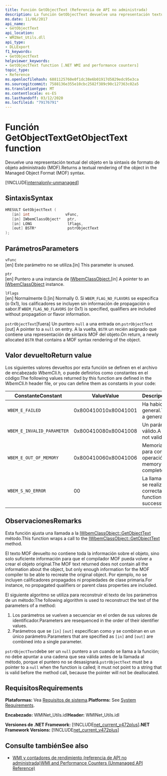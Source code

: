 ```yaml
---
title: Función GetObjectText (Referencia de API no administrada)
description: La función GetObjectText devuelve una representación textual de un objeto en sintaxis MOF.
ms.date: 11/06/2017
api_name:
- GetObjectText
api_location:
- WMINet_Utils.dll
api_type:
- DLLExport
f1_keywords:
- GetObjectText
helpviewer_keywords:
- GetObjectText function [.NET WMI and performance counters]
topic_type:
- Reference
ms.openlocfilehash: 6881125760e0f1dc38e6b01917d5829edc95e3ca
ms.sourcegitcommit: 7588136e355e10cbc2582f389c90c127363c02a5
ms.translationtype: MT
ms.contentlocale: es-ES
ms.lasthandoff: 03/12/2020
ms.locfileid: "79176791"
---
```

# <a name="getobjecttext-function"></a><span data-ttu-id="48b92-103">Función GetObjectText</span><span class="sxs-lookup"><span data-stu-id="48b92-103">GetObjectText function</span></span>
<span data-ttu-id="48b92-104">Devuelve una representación textual del objeto en la sintaxis de formato de objeto administrado (MOF).</span><span class="sxs-lookup"><span data-stu-id="48b92-104">Returns a textual rendering of the object in the Managed Object Format (MOF) syntax.</span></span>

[!INCLUDE[internalonly-unmanaged](../../../../includes/internalonly-unmanaged.md)]

## <a name="syntax"></a><span data-ttu-id="48b92-105">Sintaxis</span><span class="sxs-lookup"><span data-stu-id="48b92-105">Syntax</span></span>  
  
```cpp  
HRESULT GetObjectText (
   [in] int                vFunc,
   [in] IWbemClassObject*   ptr,
   [in] LONG                lFlags,
   [out] BSTR*              pstrObjectText
);
```  

## <a name="parameters"></a><span data-ttu-id="48b92-106">Parámetros</span><span class="sxs-lookup"><span data-stu-id="48b92-106">Parameters</span></span>

`vFunc`  
<span data-ttu-id="48b92-107">[en] Este parámetro no se utiliza.</span><span class="sxs-lookup"><span data-stu-id="48b92-107">[in] This parameter is unused.</span></span>

`ptr`  
<span data-ttu-id="48b92-108">[en] Puntero a una instancia de [IWbemClassObject.](/windows/desktop/api/wbemcli/nn-wbemcli-iwbemclassobject)</span><span class="sxs-lookup"><span data-stu-id="48b92-108">[in] A pointer to an [IWbemClassObject](/windows/desktop/api/wbemcli/nn-wbemcli-iwbemclassobject) instance.</span></span>

`lFlags`  
<span data-ttu-id="48b92-109">[en] Normalmente 0.</span><span class="sxs-lookup"><span data-stu-id="48b92-109">[in] Normally 0.</span></span> <span data-ttu-id="48b92-110">Si `WBEM_FLAG_NO_FLAVORS` se especifica (o 0x1), los calificadores se incluyen sin información de propagación o sabor.</span><span class="sxs-lookup"><span data-stu-id="48b92-110">If `WBEM_FLAG_NO_FLAVORS` (or 0x1) is specified, qualifiers are included without propagation or flavor information.</span></span>

<span data-ttu-id="48b92-111">`pstrObjectText`[fuera] Un puntero `null` a una entrada on.</span><span class="sxs-lookup"><span data-stu-id="48b92-111">`pstrObjectText` [out] A pointer to a `null` on entry.</span></span> <span data-ttu-id="48b92-112">A la vuelta, `BSTR` un recién asignado que contiene una representación de sintaxis MOF del objeto.</span><span class="sxs-lookup"><span data-stu-id="48b92-112">On return, a newly allocated `BSTR` that contains a MOF syntax rendering of the object.</span></span>  

## <a name="return-value"></a><span data-ttu-id="48b92-113">Valor devuelto</span><span class="sxs-lookup"><span data-stu-id="48b92-113">Return value</span></span>

<span data-ttu-id="48b92-114">Los siguientes valores devueltos por esta función se definen en el archivo de encabezado *WbemCli.h,* o puede definirlos como constantes en el código:</span><span class="sxs-lookup"><span data-stu-id="48b92-114">The following values returned by this function are defined in the *WbemCli.h* header file, or you can define them as constants in your code:</span></span>

|<span data-ttu-id="48b92-115">Constante</span><span class="sxs-lookup"><span data-stu-id="48b92-115">Constant</span></span>  |<span data-ttu-id="48b92-116">Value</span><span class="sxs-lookup"><span data-stu-id="48b92-116">Value</span></span>  |<span data-ttu-id="48b92-117">Descripción</span><span class="sxs-lookup"><span data-stu-id="48b92-117">Description</span></span>  |
|---------|---------|---------|
|`WBEM_E_FAILED` | <span data-ttu-id="48b92-118">0x80041001</span><span class="sxs-lookup"><span data-stu-id="48b92-118">0x80041001</span></span> | <span data-ttu-id="48b92-119">Ha habido un fracaso general.</span><span class="sxs-lookup"><span data-stu-id="48b92-119">There has been a general failure.</span></span> |
|`WBEM_E_INVALID_PARAMETER` | <span data-ttu-id="48b92-120">0x80041008</span><span class="sxs-lookup"><span data-stu-id="48b92-120">0x80041008</span></span> | <span data-ttu-id="48b92-121">Un parámetro no es válido.</span><span class="sxs-lookup"><span data-stu-id="48b92-121">A parameter is not valid.</span></span> |
|`WBEM_E_OUT_OF_MEMORY` | <span data-ttu-id="48b92-122">0x80041006</span><span class="sxs-lookup"><span data-stu-id="48b92-122">0x80041006</span></span> | <span data-ttu-id="48b92-123">Memoria insuficiente para completar la operación.</span><span class="sxs-lookup"><span data-stu-id="48b92-123">Not enough memory is available to complete the operation.</span></span> |
|`WBEM_S_NO_ERROR` | <span data-ttu-id="48b92-124">0</span><span class="sxs-lookup"><span data-stu-id="48b92-124">0</span></span> | <span data-ttu-id="48b92-125">La llamada de función se realizó correctamente.</span><span class="sxs-lookup"><span data-stu-id="48b92-125">The function call was successful.</span></span>  |
  
## <a name="remarks"></a><span data-ttu-id="48b92-126">Observaciones</span><span class="sxs-lookup"><span data-stu-id="48b92-126">Remarks</span></span>

<span data-ttu-id="48b92-127">Esta función ajusta una llamada a la [IWbemClassObject::GetObjectText](/windows/desktop/api/wbemcli/nf-wbemcli-iwbemclassobject-getobjecttext) método.</span><span class="sxs-lookup"><span data-stu-id="48b92-127">This function wraps a call to the [IWbemClassObject::GetObjectText](/windows/desktop/api/wbemcli/nf-wbemcli-iwbemclassobject-getobjecttext) method.</span></span>

<span data-ttu-id="48b92-128">El texto MOF devuelto no contiene toda la información sobre el objeto, sino solo suficiente información para que el compilador MOF pueda volver a crear el objeto original.</span><span class="sxs-lookup"><span data-stu-id="48b92-128">The MOF text returned does not contain all the information about the object, but only enough information for the MOF compiler to be able to recreate the original object.</span></span> <span data-ttu-id="48b92-129">Por ejemplo, no se incluyen calificadores propagados ni propiedades de clase primaria.</span><span class="sxs-lookup"><span data-stu-id="48b92-129">For instance, no propagated qualifiers or parent class properties are included.</span></span>

<span data-ttu-id="48b92-130">El siguiente algoritmo se utiliza para reconstruir el texto de los parámetros de un método:</span><span class="sxs-lookup"><span data-stu-id="48b92-130">The following algorithm is used to reconstruct the text of the parameters of a method:</span></span>

1. <span data-ttu-id="48b92-131">Los parámetros se vuelven a secuenciar en el orden de sus valores de identificador.</span><span class="sxs-lookup"><span data-stu-id="48b92-131">Parameters are resequenced in the order of their identifier values.</span></span>
1. <span data-ttu-id="48b92-132">Parámetros que se `[in]` `[out]` especifican como y se combinan en un único parámetro.</span><span class="sxs-lookup"><span data-stu-id="48b92-132">Parameters that are specified as `[in]` and `[out]` are combined into a single parameter.</span></span>

<span data-ttu-id="48b92-133">`pstrObjectText`debe ser un `null` puntero a un cuando se llama a la función; no debe apuntar a una cadena que sea válida antes de la llamada al método, porque el puntero no se desasignará.</span><span class="sxs-lookup"><span data-stu-id="48b92-133">`pstrObjectText` must be a pointer to a `null` when the function is called; it must not point to a string that is valid before the method call, because the pointer will not be deallocated.</span></span>

## <a name="requirements"></a><span data-ttu-id="48b92-134">Requisitos</span><span class="sxs-lookup"><span data-stu-id="48b92-134">Requirements</span></span>  
<span data-ttu-id="48b92-135">**Plataformas:** Vea [Requisitos de sistema](../../get-started/system-requirements.md).</span><span class="sxs-lookup"><span data-stu-id="48b92-135">**Platforms:** See [System Requirements](../../get-started/system-requirements.md).</span></span>  
  
 <span data-ttu-id="48b92-136">**Encabezado:** WMINet_Utils.idl</span><span class="sxs-lookup"><span data-stu-id="48b92-136">**Header:** WMINet_Utils.idl</span></span>  
  
 <span data-ttu-id="48b92-137">**Versiones de .NET Framework:** [!INCLUDE[net_current_v472plus](../../../../includes/net-current-v472plus.md)]</span><span class="sxs-lookup"><span data-stu-id="48b92-137">**.NET Framework Versions:** [!INCLUDE[net_current_v472plus](../../../../includes/net-current-v472plus.md)]</span></span>  
  
## <a name="see-also"></a><span data-ttu-id="48b92-138">Consulte también</span><span class="sxs-lookup"><span data-stu-id="48b92-138">See also</span></span>

- [<span data-ttu-id="48b92-139">WMI y contadores de rendimiento (referencia de API no administrada)</span><span class="sxs-lookup"><span data-stu-id="48b92-139">WMI and Performance Counters (Unmanaged API Reference)</span></span>](index.md)
